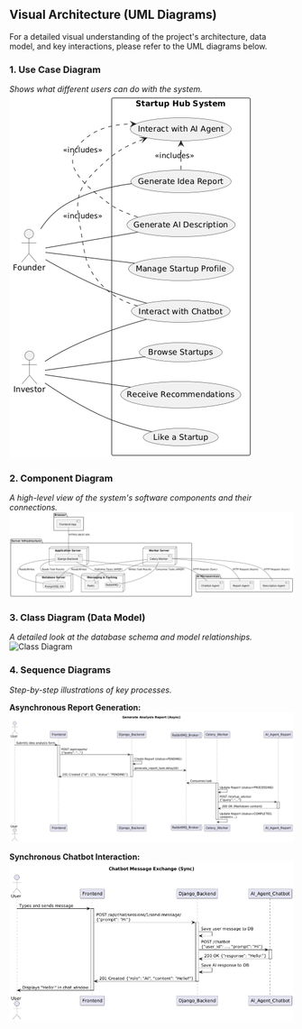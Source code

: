 ## Visual Architecture (UML Diagrams)

For a detailed visual understanding of the project's architecture, data model, and key interactions, please refer to the UML diagrams below.

### 1. Use Case Diagram
*Shows what different users can do with the system.*
![Use Case Diagram](docs/uml/1_use_case_diagram.png)

### 2. Component Diagram
*A high-level view of the system's software components and their connections.*
![Component Diagram](docs/uml/2_component_diagram.png)

### 3. Class Diagram (Data Model)
*A detailed look at the database schema and model relationships.*
![Class Diagram](docs.uml/3_class_diagram.png)

### 4. Sequence Diagrams
*Step-by-step illustrations of key processes.*

**Asynchronous Report Generation:**
![Sequence Diagram for Report Generation](docs/uml/4a_sequence_report_generation.png)

**Synchronous Chatbot Interaction:**
![Sequence Diagram for Chatbot Interaction](docs/uml/4b_sequence_chatbot_interaction.png)